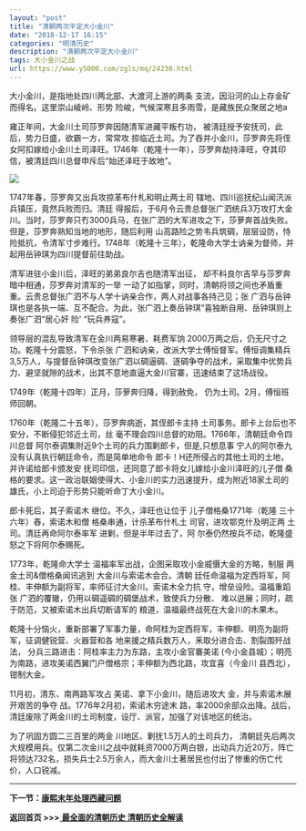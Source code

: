 ```yaml
---
layout: "post"
title: "清朝两次平定大小金川"
date: "2018-12-17 16:15"
categories: "明清历史"
description: "清朝两次平定大小金川"
tags: 大小金川之战
url: https://www.y5000.com/zgls/mq/24230.html
---
```






大小金川，是指地处四川两北部、大渡河上游的两条 支流，因沿河的山上存金矿而得名。这里崇山崚岭、形势 险峻，气候深寒且多雨雪，是藏族民众聚居之地a

雍正年间，大金川土司莎罗奔因随清军进藏平叛冇功， 被淸廷授予安抚司，此后，势力日盛，欲霸一方，常常攻
掠临近土司。为了吞并小金川，莎罗奔先将侄女阿扣嫁给小金川土司泽旺。1746年（乾隆十一年），莎罗奔劫持泽旺，夺其印信，被清廷四川总督申斥后“始还泽旺于故地”。

![](https://img.y5000.com/uploads/allimg/170724/8-1FH4105201R9.jpg)

1747年春，莎罗奔又出兵攻掠革布什札和明止两土司 辖地、四川巡抚纪山闻汛派兵镇压，竟然兵败而归。清廷
得报后，于6月令云贵总督张广泗统兵3万攻打大金川。当时，莎罗奔只冇3000兵马，在张广泗的大军进攻之下，莎萝奔首战失败。但是，莎罗奔熟知当地的地形，随后利用
山高路险之势韦兵筑碉，层层设防，恃险抵抗，令清军寸步难行。1748年（乾隆十三年），乾隆命大学士讷亲为督师，并起用岳钟琪为四川提督前往助战。

清军进驻小金川后，泽旺的弟弟良尔吉也随清军出征， 却不料良尔吉早与莎罗奔暗中相通，莎罗奔对清军的一举
一动了如指掌，同时，清朝将领之间也矛盾重重。云贵总督张广泗不与人学十讷亲合作，两人对战事各持己见；张
广泗与岳钟琪也是各执一端、互不配合。为此，张广泗上奏岳钟琪“喜独断自用、岳钟琪则上奏张广泗“居心奸 险' “玩兵养寇”。

领导层的混乱导致清军在金川两易寒暑、耗费军饷 2000万两之后，仍无尺寸之功。乾隆十分震怒，下令杀张
广泗和讷亲，改派大学士傅恒督军。傅恒调集精兵3,5万人，与提督岳钟琪改变张广泗以碉逼碉、逐碉争夺的战术，采取集中优势兵力、避坚就隙的战术，出其不意地直逼大金川官寨，迅速结束了这场战役。

1749年（乾隆十四年）正月，莎萝奔归降，得到赦免， 仍为土司。2月，傅恒班师回朝。

1760年（乾隆二十五年），莎罗奔病逝，其侄郎卡主持 土司事务。郎卡上台后也不安分，不断侵犯邻近土司，丝
毫不理会四川总督的劝阻。1766年，清朝廷命令四川总督 阿尔泰调集附近9个土司的兵力围剿郎卡，但是,只想息事
宁人的阿尔泰九没有认真执行朝廷命令，而是简单地命令 郎卡！H还所侵占的其他土司的土地，并许诺给郎卡颁发安 抚司印信，还同意了郎卡将女儿嫁给小金川泽旺的儿子僧
桑格的要求。这一政治联姻使得大、小金川的实力迅速提升，成为附近18家土司的雄氏，小上司迫于形势只能听命丁大小金川。

郎卡死后，其子索诺木 继位。不久，泽旺也让位于 儿子僧格桑1771年（乾隆 三十六年）舂，索诺木和僧 格桑串通，计杀革布什札土 司官，进攻鄂克什及明正两
土司。清廷再命阿尔泰率军 进剿，但是半年过去了，阿 尔泰仍然按兵不动，乾隆盛 怒之下将阿尔泰赐死。

1773年，乾隆命大学士 温福率军出战，企图采取攻小金威慑大金的方略，制服 两金土司&僧格桑闻讯逃到 大金川与索诺木会合。清朝
廷任命温福为定西将军，阿桂、丰伸额为副将军，率师征讨大金川。索诺木全力抗 守，增垒设险。温福重蹈张 广泗的覆辙，仍用以碉遥碉的碉堡战术，致使兵力分散、
难以逬展；同时，疏于防范，又被索诺木出兵切断请军的 粮道，温福最终战死在大金川的木果木。

乾隆十分恼火，重新部署了军事力量，命阿桂为定西将军，丰伸额、明亮为副将军，征调健锐营、火器营和各 地来援之精兵数万人，釆取分进合击、割裂围歼战法，
分兵三路进击：阿桂率主力为东路，主攻小金官褰美诺 (今小金县城）；明亮为南路，进攻美诺西翼门户僧格宗；丰伸额为西北路，攻宜喜（今金川 县西北），钳制大金。

11月初，清东、南两路军攻占 美诺、拿下小金川，随后进攻大 金，并与索诺木展开艰苦的争夺 战。1776年2月初，索诺木穷途末
路，率2000余部众出降。战后，清廷废除了两金川的土司制度，设厅、派官，加强了对该地区的统治。

为了巩固方圆二三百里的两金 川地区、剿抚1.5万人的土司兵力，
清朝廷先后两次大规模用兵。仅第二次金川之战中就耗资7000万两白银，出动兵力近20万，阵亡将领达732名，损失兵士2.5万余人，而大金川土著居民也付出了惨重的伤亡代价，人口锐减。

* * *

**下一节：[康熙末年处理西藏问题](https://www.y5000.com/zgls/mq/24234.html)**

**返回首页 >>>**[ **最全面的清朝历史 清朝历史全解读**](https://www.y5000.com/zgls/mq/24329.html)

